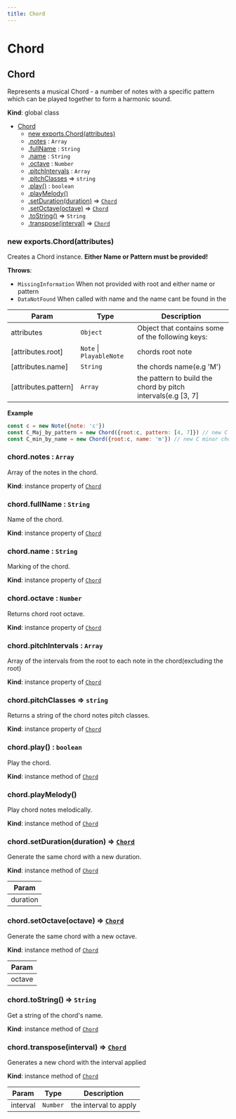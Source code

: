 ```yaml
---
title: Chord
---
```


# Chord

<a name="Chord"></a>

## Chord
Represents a musical Chord - a number of notes with a specific
pattern which can be played together to form a harmonic sound.

**Kind**: global class  

* [Chord](#Chord)
    * [new exports.Chord(attributes)](#new_Chord_new)
    * [.notes](#Chord+notes) : <code>Array</code>
    * [.fullName](#Chord+fullName) : <code>String</code>
    * [.name](#Chord+name) : <code>String</code>
    * [.octave](#Chord+octave) : <code>Number</code>
    * [.pitchIntervals](#Chord+pitchIntervals) : <code>Array</code>
    * [.pitchClasses](#Chord+pitchClasses) ⇒ <code>string</code>
    * [.play()](#Chord+play) : <code>boolean</code>
    * [.playMelody()](#Chord+playMelody)
    * [.setDuration(duration)](#Chord+setDuration) ⇒ [<code>Chord</code>](#Chord)
    * [.setOctave(octave)](#Chord+setOctave) ⇒ [<code>Chord</code>](#Chord)
    * [.toString()](#Chord+toString) ⇒ <code>String</code>
    * [.transpose(interval)](#Chord+transpose) ⇒ [<code>Chord</code>](#Chord)

<a name="new_Chord_new"></a>

### new exports.Chord(attributes)
Creates a Chord instance.
<b>Either Name or Pattern must be provided!</b>

**Throws**:

- <code>MissingInformation</code> When not provided with root and either name or pattern
- <code>DataNotFound</code> When called with name and the name cant be found in the


| Param | Type | Description |
| --- | --- | --- |
| attributes | <code>Object</code> | Object that contains some of the following keys: |
| [attributes.root] | <code>Note</code> \| <code>PlayableNote</code> | chords root note |
| [attributes.name] | <code>String</code> | the chords name(e.g 'M') |
| [attributes.pattern] | <code>Array</code> | the pattern to build the chord by pitch intervals(e.g [3, 7] |

**Example**  
```js
const c = new Note({note: 'c'})
const C_Maj_by_pattern = new Chord({root:c, pattern: [4, 7]}) // new C major chord.
const C_min_by_name = new Chord({root:c, name: 'm'}) // new C minor chord.
```
<a name="Chord+notes"></a>

### chord.notes : <code>Array</code>
Array of the notes in the chord.

**Kind**: instance property of [<code>Chord</code>](#Chord)  
<a name="Chord+fullName"></a>

### chord.fullName : <code>String</code>
Name of the chord.

**Kind**: instance property of [<code>Chord</code>](#Chord)  
<a name="Chord+name"></a>

### chord.name : <code>String</code>
Marking of the chord.

**Kind**: instance property of [<code>Chord</code>](#Chord)  
<a name="Chord+octave"></a>

### chord.octave : <code>Number</code>
Returns chord root octave.

**Kind**: instance property of [<code>Chord</code>](#Chord)  
<a name="Chord+pitchIntervals"></a>

### chord.pitchIntervals : <code>Array</code>
Array of the intervals from the root to each note in the chord(excluding the root)

**Kind**: instance property of [<code>Chord</code>](#Chord)  
<a name="Chord+pitchClasses"></a>

### chord.pitchClasses ⇒ <code>string</code>
Returns a string of the chord notes pitch classes.

**Kind**: instance property of [<code>Chord</code>](#Chord)  
<a name="Chord+play"></a>

### chord.play() : <code>boolean</code>
Play the chord.

**Kind**: instance method of [<code>Chord</code>](#Chord)  
<a name="Chord+playMelody"></a>

### chord.playMelody()
Play chord notes melodically.

**Kind**: instance method of [<code>Chord</code>](#Chord)  
<a name="Chord+setDuration"></a>

### chord.setDuration(duration) ⇒ [<code>Chord</code>](#Chord)
Generate the same chord with a new duration.

**Kind**: instance method of [<code>Chord</code>](#Chord)  

| Param |
| --- |
| duration | 

<a name="Chord+setOctave"></a>

### chord.setOctave(octave) ⇒ [<code>Chord</code>](#Chord)
Generate the same chord with a new octave.

**Kind**: instance method of [<code>Chord</code>](#Chord)  

| Param |
| --- |
| octave | 

<a name="Chord+toString"></a>

### chord.toString() ⇒ <code>String</code>
Get a string of the chord's name.

**Kind**: instance method of [<code>Chord</code>](#Chord)  
<a name="Chord+transpose"></a>

### chord.transpose(interval) ⇒ [<code>Chord</code>](#Chord)
Generates a new chord with the interval applied

**Kind**: instance method of [<code>Chord</code>](#Chord)  

| Param | Type | Description |
| --- | --- | --- |
| interval | <code>Number</code> | the interval to apply |

